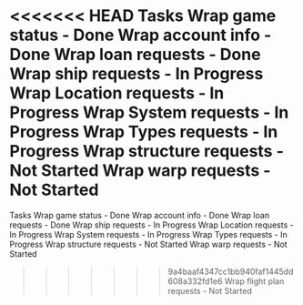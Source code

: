 <<<<<<< HEAD
Tasks
Wrap game status - Done
Wrap account info - Done
Wrap loan requests - Done
Wrap ship requests - In Progress
Wrap Location requests - In Progress
Wrap System requests - In Progress
Wrap Types requests - In Progress
Wrap structure requests - Not Started
Wrap warp requests - Not Started
=======
Tasks
Wrap game status - Done
Wrap account info - Done
Wrap loan requests - Done
Wrap ship requests - In Progress
Wrap Location requests - In Progress
Wrap System requests - In Progress
Wrap Types requests - In Progress
Wrap structure requests - Not Started
Wrap warp requests - Not Started
>>>>>>> 9a4baaf4347cc1bb940faf1445dd608a332fd1e6
Wrap flight plan requests - Not Started